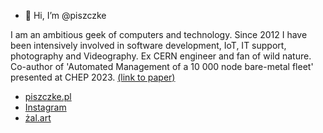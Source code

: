 - 👋 Hi, I’m @piszczke 

I am an ambitious geek of computers and technology. Since 2012 I have been intensively involved in software development, IoT, IT support, photography and Videography.
Ex CERN engineer and fan of wild nature. 
Co-author of 'Automated Management of a 10 000 node bare-metal fleet' presented at CHEP 2023. [(link to paper)](https://indico.jlab.org/event/459/papers/11646/files/888-Automated_Management_of_a_10_000_node_bare_metal_fleet_in_CERN_IT_v2.pdf)

- [piszczke.pl](https://piszczke.pl)
- [Instagram](https://www.instagram.com/piszczke/)
- [żal.art](https://żal.art)
<!---
piszczke/piszczke is a ✨ special ✨ repository because its `README.md` (this file) appears on your GitHub profile.
You can click the Preview link to take a look at your changes.
--->